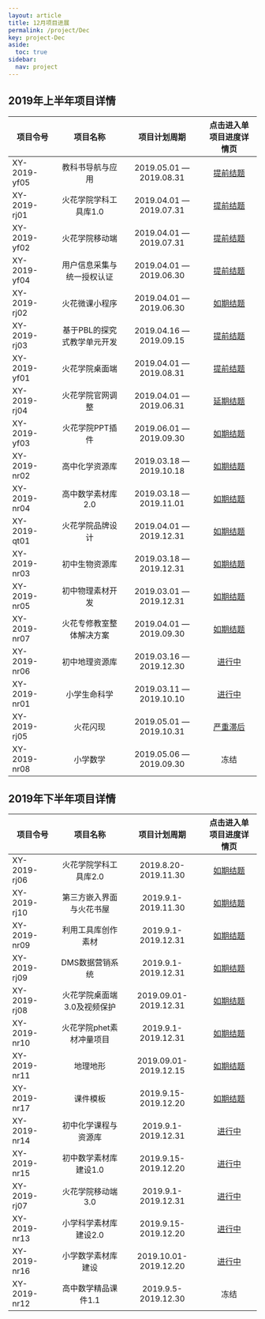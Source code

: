 ```yaml
---
layout: article
title: 12月项目进展
permalink: /project/Dec
key: project-Dec
aside:
  toc: true
sidebar:
  nav: project
---
```


<bro/><bro/>

## 2019年上半年项目详情

| 项目令号       |  项目名称  |项目计划周期  |   点击进入单项目进度详情页  |
|-------------  |:------:|:------:|:------:|
|XY-2019-yf05   |教科书导航与应用	|2019.05.01 — 2019.08.31|[提前结题](http://wiki.huohuaschool.com/confluence/pages/viewpage.action?pageId=3703639)|
|XY-2019-rj01   |火花学院学科工具库1.0	|2019.04.01 — 2019.07.31|[提前结题](http://wiki.huohuaschool.com/confluence/pages/viewpage.action?pageId=1376905)|
|XY-2019-yf02   |火花学院移动端	|2019.04.01 — 2019.07.31|[提前结题](http://wiki.huohuaschool.com/confluence/pages/viewpage.action?pageId=2688038)|
|XY-2019-yf04   |用户信息采集与统一授权认证	|2019.04.01 — 2019.06.30|[提前结题](http://wiki.huohuaschool.com/confluence/pages/viewpage.action?pageId=2687042)|
|XY-2019-rj02   |火花微课小程序	|2019.04.01 — 2019.06.30|[如期结题](http://wiki.huohuaschool.com/confluence/pages/viewpage.action?pageId=2687188)|
|XY-2019-rj03   |基于PBL的探究式教学单元开发|2019.04.16 — 2019.09.15|[提前结题](http://wiki.huohuaschool.com/confluence/pages/viewpage.action?pageId=3703753)|
|XY-2019-yf01   |火花学院桌面端|2019.04.01 — 2019.08.31|[提前结题](http://wiki.huohuaschool.com/confluence/pages/viewpage.action?pageId=3702917)|
|XY-2019-rj04   |火花学院官网调整|2019.04.01 — 2019.06.31|[延期结题](http://wiki.huohuaschool.com/confluence/pages/viewpage.action?pageId=2687307)|
|XY-2019-yf03   |火花学院PPT插件|2019.06.01 — 2019.09.30|[如期结题](http://wiki.huohuaschool.com/confluence/pages/viewpage.action?pageId=3703147)|
|XY-2019-nr02   |高中化学资源库|2019.03.18 — 2019.10.18|[如期结题](http://wiki.huohuaschool.com/confluence/pages/viewpage.action?pageId=3703765)|
|XY-2019-nr04   |高中数学素材库2.0|2019.03.18 — 2019.11.01|[如期结题](http://wiki.huohuaschool.com/confluence/pages/viewpage.action?pageId=3703788)|
|XY-2019-qt01   |火花学院品牌设计|2019.04.01 — 2019.12.31|[如期结题](http://wiki.huohuaschool.com/confluence/pages/viewpage.action?pageId=3703396)|
|XY-2019-nr03   |初中生物资源库|2019.03.18 — 2019.12.31|[如期结题](http://wiki.huohuaschool.com/confluence/pages/viewpage.action?pageId=3703783)|
|XY-2019-nr05   |初中物理素材开发|2019.03.01 — 2019.12.31|[如期结题](http://wiki.huohuaschool.com/confluence/pages/viewpage.action?pageId=3703794)|
|XY-2019-nr07   |火花专修教室整体解决方案|2019.04.01 — 2019.09.30|[如期结题](http://wiki.huohuaschool.com/confluence/pages/viewpage.action?pageId=3703804)|
|XY-2019-nr06   |初中地理资源库|2019.03.16 — 2019.12.30|[进行中](http://wiki.huohuaschool.com/confluence/pages/viewpage.action?pageId=3703799)|
|XY-2019-nr01   |小学生命科学|2019.03.11 — 2019.10.10|[进行中](http://wiki.huohuaschool.com/confluence/pages/viewpage.action?pageId=3703778)|
|XY-2019-rj05   |火花闪现|2019.05.01 — 2019.10.31|[严重滞后](http://wiki.huohuaschool.com/confluence/pages/viewpage.action?pageId=3703774)|
|XY-2019-nr08   |小学数学|2019.05.06 — 2019.09.30|冻结|

## 2019年下半年项目详情 

| 项目令号       |  项目名称  |项目计划周期  |   点击进入单项目进度详情页  |
|-------------  |:------:|:------:|:------:|
|XY-2019-rj06  |火花学院学科工具库2.0	  |2019.8.20-2019.11.30|[如期结题](http://wiki.huohuaschool.com/confluence/pages/viewpage.action?pageId=10257081)|
|XY-2019-rj10  |第三方嵌入界面与火花书屋  |2019.9.1-2019.11.30|[如期结题](http://wiki.huohuaschool.com/confluence/pages/viewpage.action?pageId=10257184)|
|XY-2019-nr09  |利用工具库创作素材	  |2019.9.1-2019.12.31|[如期结题](http://wiki.huohuaschool.com/confluence/pages/viewpage.action?pageId=10256470)|
|XY-2019-rj09 |DMS数据营销系统	 |2019.9.1-2019.12.31|[如期结题](http://wiki.huohuaschool.com/confluence/pages/viewpage.action?pageId=8782495)|
|XY-2019-rj08 |火花学院桌面端3.0及视频保护	 |2019.09.01-2019.12.31|[如期结题](http://wiki.huohuaschool.com/confluence/pages/viewpage.action?pageId=10256458)|
|XY-2019-nr10 |火花学院phet素材冲量项目 |2019.9.1-2019.12.31|[如期结题](http://wiki.huohuaschool.com/confluence/pages/viewpage.action?pageId=12583704)|
|XY-2019-nr11 |地理地形	 |2019.09.01-2019.12.15|[如期结题](http://wiki.huohuaschool.com/confluence/pages/viewpage.action?pageId=12584010)|
|XY-2019-nr17 |课件模板	 |2019.9.15-2019.12.20|[如期结题](http://wiki.huohuaschool.com/confluence/pages/viewpage.action?pageId=12583967)|
|XY-2019-nr14   |初中化学课程与资源库	|2019.9.1-2019.12.31|[进行中](http://wiki.huohuaschool.com/confluence/pages/viewpage.action?pageId=12583608)|
|XY-2019-nr15 |初中数学素材库建设1.0	 |	2019.9.15-2019.12.20|[进行中](http://wiki.huohuaschool.com/confluence/pages/viewpage.action?pageId=12583168)|
|XY-2019-rj07 |火花学院移动端3.0	 |2019.9.1-2019.12.31|[进行中](http://wiki.huohuaschool.com/confluence/pages/viewpage.action?pageId=12584432)|
|XY-2019-nr13  |小学科学素材库建设2.0	|2019.9.15-2019.12.20|[进行中](http://wiki.huohuaschool.com/confluence/pages/viewpage.action?pageId=12583907)|
|XY-2019-nr16 |小学数学素材库建设	 |2019.10.01-2019.12.20|[进行中](http://wiki.huohuaschool.com/confluence/pages/viewpage.action?pageId=12584473)|
|XY-2019-nr12  |高中数学精品课件1.1  |2019.9.5-2019.12.30|冻结|





